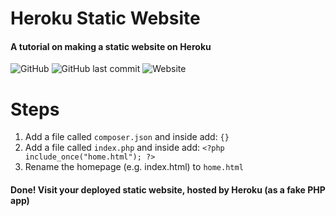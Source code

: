 # Heroku Static Website
#### A tutorial on making a static website on Heroku

![GitHub](https://img.shields.io/github/license/Tacosheel/heroku-static-site?color=brightgreen&style=for-the-badge)
![GitHub last commit](https://img.shields.io/github/last-commit/Tacosheel/heroku-static-site?style=for-the-badge)
![Website](https://img.shields.io/website?down_color=red&down_message=offline&style=for-the-badge&up_message=online&url=https%3A%2F%2Fherokustaticsite.herokuapp.com%2F)

# Steps
1. Add a file called ```composer.json``` and inside add: ```{}```
2. Add a file called ```index.php``` and inside add: ```<?php include_once("home.html"); ?>```
3. Rename the homepage (e.g. index.html) to ```home.html```

#### Done! Visit your deployed static website, hosted by Heroku (as a fake PHP app)
